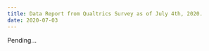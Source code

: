 ```yaml
---
title: Data Report from Qualtrics Survey as of July 4th, 2020.
date: 2020-07-03
---
```


Pending...
